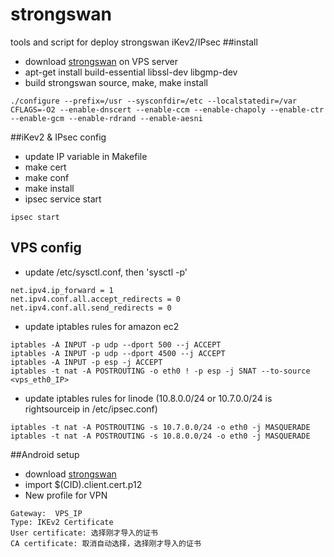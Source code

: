 # strongswan
tools and script for deploy strongswan iKev2/IPsec
##install 
* download [strongswan](https://strongswan.org) on VPS server
* apt-get install build-essential libssl-dev libgmp-dev
* build strongswan source, make, make install
```
./configure --prefix=/usr --sysconfdir=/etc --localstatedir=/var CFLAGS=-O2 --enable-dnscert --enable-ccm --enable-chapoly --enable-ctr --enable-gcm --enable-rdrand --enable-aesni
```

##iKev2 & IPsec config
* update IP variable in Makefile
* make cert
* make conf
* make install
* ipsec service start
```
ipsec start
```

## VPS config
* update /etc/sysctl.conf, then 'sysctl -p'
```
net.ipv4.ip_forward = 1
net.ipv4.conf.all.accept_redirects = 0
net.ipv4.conf.all.send_redirects = 0
```
* update iptables rules for amazon ec2
```
iptables -A INPUT -p udp --dport 500 --j ACCEPT
iptables -A INPUT -p udp --dport 4500 --j ACCEPT
iptables -A INPUT -p esp -j ACCEPT
iptables -t nat -A POSTROUTING -o eth0 ! -p esp -j SNAT --to-source <vps_eth0_IP>
```
* update iptables rules for linode (10.8.0.0/24 or 10.7.0.0/24 is rightsourceip in /etc/ipsec.conf)
```
iptables -t nat -A POSTROUTING -s 10.7.0.0/24 -o eth0 -j MASQUERADE
iptables -t nat -A POSTROUTING -s 10.8.0.0/24 -o eth0 -j MASQUERADE
```
##Android setup
* download [strongswan](https://play.google.com/store/apps/details?id=org.strongswan.android)
* import $(CID).client.cert.p12
* New profile for VPN
```
Gateway:  VPS_IP
Type: IKEv2 Certificate
User certificate: 选择刚才导入的证书
CA certificate: 取消自动选择，选择刚才导入的证书
```
